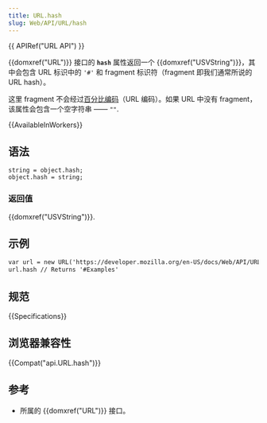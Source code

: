 ```yaml
---
title: URL.hash
slug: Web/API/URL/hash
---
```

{{ APIRef("URL API") }}

{{domxref("URL")}} 接口的 **`hash`** 属性返回一个 {{domxref("USVString")}}，其中会包含 URL 标识中的 `'#'` 和 fragment 标识符（fragment 即我们通常所说的 URL hash）。

这里 fragment 不会经过[百分比编码](/zh-CN/docs/Glossary/percent-encoding)（URL 编码）。如果 URL 中没有 fragment，该属性会包含一个空字符串 —— `""`.

{{AvailableInWorkers}}

## 语法

```plain
string = object.hash;
object.hash = string;
```

### 返回值

{{domxref("USVString")}}.

## 示例

```html
var url = new URL('https://developer.mozilla.org/en-US/docs/Web/API/URL/href#Examples');
url.hash // Returns '#Examples'
```

## 规范

{{Specifications}}

## 浏览器兼容性

{{Compat("api.URL.hash")}}

## 参考

- 所属的 {{domxref("URL")}} 接口。
